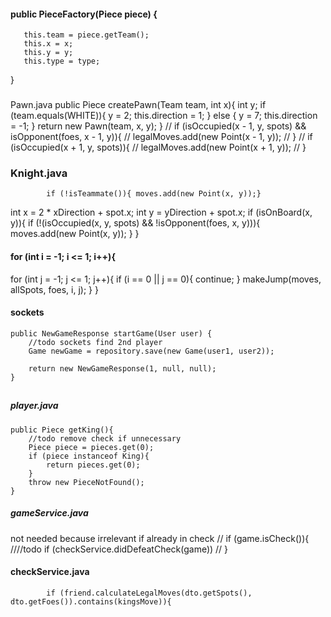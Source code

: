 
####   public PieceFactory(Piece piece) {
       this.team = piece.getTeam();
       this.x = x;
       this.y = y;
       this.type = type;
   }
###



Pawn.java
public Piece createPawn(Team team, int x){
int y;
if (team.equals(WHITE)){
y = 2;
this.direction = 1;
} else {
y = 7;
this.direction = -1;
}
return new Pawn(team, x, y);
}
//        if (isOccupied(x - 1, y, spots) && isOpponent(foes, x - 1, y)){
//            legalMoves.add(new Point(x - 1, y));
//        }
//        if (isOccupied(x + 1, y, spots)){
//            legalMoves.add(new Point(x + 1, y));
//        }



### Knight.java
            if (!isTeammate()){ moves.add(new Point(x, y));}

int x = 2 * xDirection + spot.x;
int y = yDirection + spot.x;
if (isOnBoard(x, y)){
if (!(isOccupied(x, y, spots) && !isOpponent(foes, x, y))){
moves.add(new Point(x, y));
}
}

#### for (int i = -1; i <= 1; i++){
for (int j = -1; j <= 1; j++){
if (i == 0 || j == 0){
continue;
}
makeJump(moves, allSpots, foes, i, j);
}
}
####




#### sockets
    public NewGameResponse startGame(User user) {
        //todo sockets find 2nd player
        Game newGame = repository.save(new Game(user1, user2));

        return new NewGameResponse(1, null, null);
    }
##


##### player.java
    public Piece getKing(){
        //todo remove check if unnecessary
        Piece piece = pieces.get(0);
        if (piece instanceof King){
            return pieces.get(0);
        }
        throw new PieceNotFound();
    }


##### gameService.java
not needed because irrelevant if already in check
//        if (game.isCheck()){
////todo            if (checkService.didDefeatCheck(game))
//        }


#### checkService.java
            if (friend.calculateLegalMoves(dto.getSpots(), dto.getFoes()).contains(kingsMove)){
